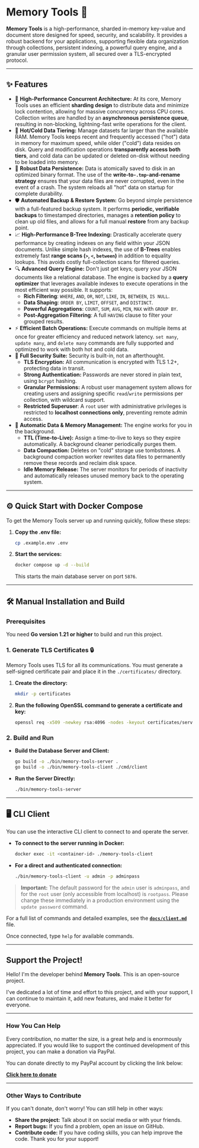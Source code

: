 # Memory Tools 🚀

**Memory Tools** is a high-performance, sharded in-memory key-value and document store designed for speed, security, and scalability. It provides a robust backend for your applications, supporting flexible data organization through collections, persistent indexing, a powerful query engine, and a granular user permission system, all secured over a TLS-encrypted protocol.

---

## ✨ Features

- 🚀 **High-Performance Concurrent Architecture:** At its core, Memory Tools uses an efficient **sharding design** to distribute data and minimize lock contention, allowing for massive concurrency across CPU cores. Collection writes are handled by an **asynchronous persistence queue**, resulting in non-blocking, lightning-fast write operations for the client.
- 🧠 **Hot/Cold Data Tiering:** Manage datasets far larger than the available RAM. Memory Tools keeps recent and frequently accessed ("hot") data in memory for maximum speed, while older ("cold") data resides on disk. Query and modification operations **transparently access both tiers**, and cold data can be updated or deleted on-disk without needing to be loaded into memory.
- 💾 **Robust Data Persistence:** Data is atomically saved to disk in an optimized binary format. The use of the **write-to-`.tmp`-and-rename strategy** ensures that your data files are never corrupted, even in the event of a crash. The system reloads all "hot" data on startup for complete durability.
- 🛡️ **Automated Backup & Restore System:** Go beyond simple persistence with a full-featured backup system. It performs **periodic, verifiable backups** to timestamped directories, manages a **retention policy** to clean up old files, and allows for a full manual **restore** from any backup point.
- 📈 **High-Performance B-Tree Indexing:** Drastically accelerate query performance by creating indexes on any field within your JSON documents. Unlike simple hash indexes, the use of **B-Trees** enables extremely fast **range scans (`>`, `<`, `between`)** in addition to equality lookups. This avoids costly full-collection scans for filtered queries.
- 🔍 **Advanced Query Engine:** Don't just get keys; query your JSON documents like a relational database. The engine is backed by a **query optimizer** that leverages available indexes to execute operations in the most efficient way possible. It supports:
  - **Rich Filtering**: `WHERE`, `AND`, `OR`, `NOT`, `LIKE`, `IN`, `BETWEEN`, `IS NULL`.
  - **Data Shaping**: `ORDER BY`, `LIMIT`, `OFFSET`, and `DISTINCT`.
  - **Powerful Aggregations**: `COUNT`, `SUM`, `AVG`, `MIN`, `MAX` with `GROUP BY`.
  - **Post-Aggregation Filtering**: A full `HAVING` clause to filter your grouped results.
- ⚡ **Efficient Batch Operations:** Execute commands on multiple items at once for greater efficiency and reduced network latency. `set many`, `update many`, and `delete many` commands are fully supported and optimized to work with both hot and cold data.
- 🔐 **Full Security Suite:** Security is built-in, not an afterthought.
  - **TLS Encryption:** All communication is encrypted with TLS 1.2+, protecting data in transit.
  - **Strong Authentication:** Passwords are never stored in plain text, using `bcrypt` hashing.
  - **Granular Permissions:** A robust user management system allows for creating users and assigning specific `read`/`write` permissions per collection, with wildcard support.
  - **Restricted Superuser**: A `root` user with administrative privileges is restricted to **localhost connections only**, preventing remote admin access.
- 🧹 **Automatic Data & Memory Management:** The engine works for you in the background.
  - **TTL (Time-to-Live):** Assign a time-to-live to keys so they expire automatically. A background cleaner periodically purges them.
  - **Data Compaction:** Deletes on "cold" storage use tombstones. A background compaction worker rewrites data files to permanently remove these records and reclaim disk space.
  - **Idle Memory Release:** The server monitors for periods of inactivity and automatically releases unused memory back to the operating system.

---

## ⚙️ Quick Start with Docker Compose

To get the Memory Tools server up and running quickly, follow these steps:

1. **Copy the .env file:**

   ```bash
   cp .example.env .env
   ```

2. **Start the services:**

   ```bash
   docker compose up -d --build
   ```

   This starts the main database server on port `5876`.

---

## 🛠️ Manual Installation and Build

### Prerequisites

You need **Go version 1.21 or higher** to build and run this project.

### 1. Generate TLS Certificates 🔒

Memory Tools uses TLS for all its communications. You must generate a self-signed certificate pair and place it in the `./certificates/` directory.

1. **Create the directory:**
   ```bash
   mkdir -p certificates
   ```
2. **Run the following OpenSSL command to generate a certificate and key:**

   ```bash
   openssl req -x509 -newkey rsa:4096 -nodes -keyout certificates/server.key -out certificates/server.crt -days 3650 -subj "/CN=localhost" -addext "subjectAltName = DNS:localhost,IP:127.0.0.1"
   ```

### 2. Build and Run

- **Build the Database Server and Client:**
  ```bash
  go build -o ./bin/memory-tools-server .
  go build -o ./bin/memory-tools-client ./cmd/client
  ```
- **Run the Server Directly:**
  ```bash
  ./bin/memory-tools-server
  ```

---

## 🖥️ CLI Client

You can use the interactive CLI client to connect to and operate the server.

- **To connect to the server running in Docker:**
  ```bash
  docker exec -it <container-id> ./memory-tools-client
  ```
- **For a direct and authenticated connection:**

  ```bash
  ./bin/memory-tools-client -u admin -p adminpass
  ```

> **Important:** The default password for the `admin` user is `adminpass`, and for the `root` user (only accessible from localhost) is `rootpass`. Please change these immediately in a production environment using the `update password` command.

For a full list of commands and detailed examples, see the **[`docs/client.md`](https://github.com/adoboscan21/Memory-Tools/blob/main/docs/client.md)** file.

Once connected, type `help` for available commands.

---

## Support the Project!

Hello! I'm the developer behind **Memory Tools**. This is an open-source project.

I've dedicated a lot of time and effort to this project, and with your support, I can continue to maintain it, add new features, and make it better for everyone.

---

### How You Can Help

Every contribution, no matter the size, is a great help and is enormously appreciated. If you would like to support the continued development of this project, you can make a donation via PayPal.

You can donate directly to my PayPal account by clicking the link below:

**[Click here to donate](https://paypal.me/AdonayB?locale.x=es_XC&country.x=VE)**

---

### Other Ways to Contribute

If you can't donate, don't worry! You can still help in other ways:

- **Share the project:** Talk about it on social media or with your friends.
- **Report bugs:** If you find a problem, open an issue on GitHub.
- **Contribute code:** If you have coding skills, you can help improve the code.
  Thank you for your support!

